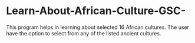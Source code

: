 # Learn-About-African-Culture-GSC-
This program helps in learning about selected 16 African cultures. The user have the option to select from any of the listed ancient cultures.
